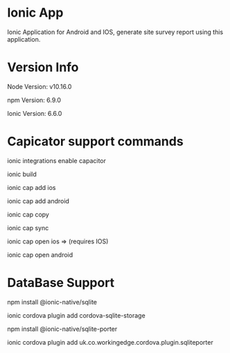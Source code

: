 # Ionic App 

Ionic Application for Android and IOS, generate site survey report using this application.

# Version Info
Node Version: v10.16.0

npm Version: 6.9.0

Ionic Version: 6.6.0

# Capicator support commands
ionic integrations enable capacitor

ionic build

ionic cap add ios

ionic cap add android

ionic cap copy

ionic cap sync

ionic cap open ios => (requires IOS)

ionic cap open android

# DataBase Support
npm install @ionic-native/sqlite

ionic cordova plugin add cordova-sqlite-storage

npm install @ionic-native/sqlite-porter

ionic cordova plugin add uk.co.workingedge.cordova.plugin.sqliteporter

